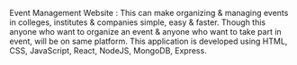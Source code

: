 
Event Management Website : This can make organizing & managing events in colleges, institutes & companies simple, easy & faster. 
Though this anyone who want to organize an event & anyone who want to take part in event, will be on same platform.
This application is developed using HTML, CSS, JavaScript, React, NodeJS, MongoDB, Express.
